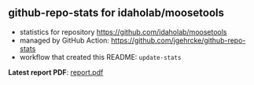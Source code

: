 ## github-repo-stats for idaholab/moosetools

- statistics for repository https://github.com/idaholab/moosetools
- managed by GitHub Action: https://github.com/jgehrcke/github-repo-stats
- workflow that created this README: `update-stats`

**Latest report PDF**: [report.pdf](https://github.com/idaholab/repository-statistics/raw/main/idaholab/moosetools/latest-report/report.pdf)


